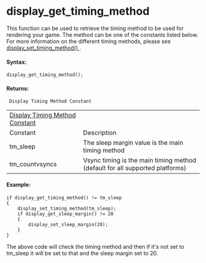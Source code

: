 # display_get_timing_method

This function can be used to retrieve the timing method to be used for
rendering your game. The method can be one of the constants listed
below. For more information on the different timing methods, please see
[ display_set_timing_method() ](display_set_timing_method) .

#### Syntax:

``` gml
display_get_timing_method();
```

#### Returns:

``` gml
 Display Timing Method Constant
```

|                                                                                                                                    |                                                                              |
|------------------------------------------------------------------------------------------------------------------------------------|------------------------------------------------------------------------------|
|  [Display Timing Method Constant](../../../../GameMaker_Language/GML_Reference/Cameras_And_Display/display_get_timing_method)  |                                                                              |
| Constant                                                                                                                           | Description                                                                  |
|  tm_sleep                                                                                                                          | The sleep margin value is the main timing method                             |
|  tm_countvsyncs                                                                                                                    | Vsync timing is the main timing method (default for all supported platforms) |

#### Example:

``` gml
if display_get_timing_method() != tm_sleep
{
    display_set_timing_method(tm_sleep);
    if display_get_sleep_margin() != 20
    {
        display_set_sleep_margin(20);
    }
}
```

The above code will check the timing method and then if it's not set to
tm_sleep it will be set to that and the sleep margin set to 20.
